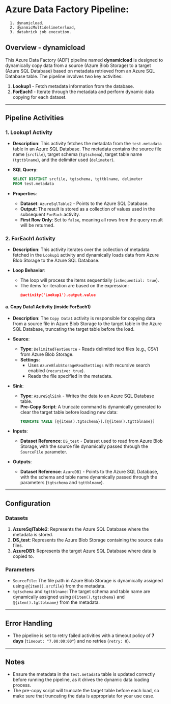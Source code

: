 
# Azure Data Factory Pipeline:
      1. dynamicload,
      2. dyanmicMultidelimeterload,
      3. databrick job execution.

## Overview - dynamicload
This Azure Data Factory (ADF) pipeline named **dynamicload** is designed to dynamically copy data from a source (Azure Blob Storage) to a target (Azure SQL Database) based on metadata retrieved from an Azure SQL Database table. The pipeline involves two key activities:
1. **Lookup1** - Fetch metadata information from the database.
2. **ForEach1** - Iterate through the metadata and perform dynamic data copying for each dataset.

---

## Pipeline Activities

### 1. Lookup1 Activity
- **Description**: This activity fetches the metadata from the `test.metadata` table in an Azure SQL Database. The metadata contains the source file name (`srcfile`), target schema (`tgtschema`), target table name (`tgttblname`), and the delimiter used (`delimeter`).

- **SQL Query**:
  ```sql
  SELECT DISTINCT srcfile, tgtschema, tgttblname, delimeter 
  FROM test.metadata
  ```

- **Properties**:
  - **Dataset**: `AzureSqlTable2` - Points to the Azure SQL Database.
  - **Output**: The result is stored as a collection of values used in the subsequent `ForEach` activity.
  - **First Row Only**: Set to `false`, meaning all rows from the query result will be returned.

### 2. ForEach1 Activity
- **Description**: This activity iterates over the collection of metadata fetched in the `Lookup1` activity and dynamically loads data from Azure Blob Storage to the Azure SQL Database.

- **Loop Behavior**:
  - The loop will process the items sequentially (`isSequential: true`).
  - The items for iteration are based on the expression:
    ```json
    @activity('Lookup1').output.value
    ```

#### a. Copy Data1 Activity (inside ForEach1)
- **Description**: The `Copy Data1` activity is responsible for copying data from a source file in Azure Blob Storage to the target table in the Azure SQL Database, truncating the target table before the load.

- **Source**:
  - **Type**: `DelimitedTextSource` - Reads delimited text files (e.g., CSV) from Azure Blob Storage.
  - **Settings**: 
    - Uses `AzureBlobStorageReadSettings` with recursive search enabled (`recursive: true`).
    - Reads the file specified in the metadata.

- **Sink**:
  - **Type**: `AzureSqlSink` - Writes the data to an Azure SQL Database table.
  - **Pre-Copy Script**: A truncate command is dynamically generated to clear the target table before loading new data:
    ```sql
    TRUNCATE TABLE [@{item().tgtschema}].[@{item().tgttblname}]
    ```
  
- **Inputs**:
  - **Dataset Reference**: `DS_test` - Dataset used to read from Azure Blob Storage, with the source file dynamically passed through the `SourceFile` parameter.
  
- **Outputs**:
  - **Dataset Reference**: `AzureDB1` - Points to the Azure SQL Database, with the schema and table name dynamically passed through the parameters (`tgtschema` and `tgttblname`).

---

## Configuration

### Datasets
1. **AzureSqlTable2**: Represents the Azure SQL Database where the metadata is stored.
2. **DS_test**: Represents the Azure Blob Storage containing the source data files.
3. **AzureDB1**: Represents the target Azure SQL Database where data is copied to.

### Parameters
- `SourceFile`: The file path in Azure Blob Storage is dynamically assigned using `@{item().srcfile}` from the metadata.
- `tgtschema` and `tgttblname`: The target schema and table name are dynamically assigned using `@{item().tgtschema}` and `@{item().tgttblname}` from the metadata.

---

## Error Handling
- The pipeline is set to retry failed activities with a timeout policy of **7 days** (`timeout: "7.00:00:00"`) and no retries (`retry: 0`).
  
---

## Notes
- Ensure the metadata in the `test.metadata` table is updated correctly before running the pipeline, as it drives the dynamic data loading process.
- The pre-copy script will truncate the target table before each load, so make sure that truncating the data is appropriate for your use case.
